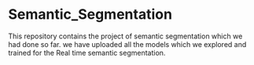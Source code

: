 # Semantic_Segmentation
This repository contains the project of semantic segmentation which we had done so far.
we have uploaded all the models which we explored and trained for the Real time semantic segmentation.


